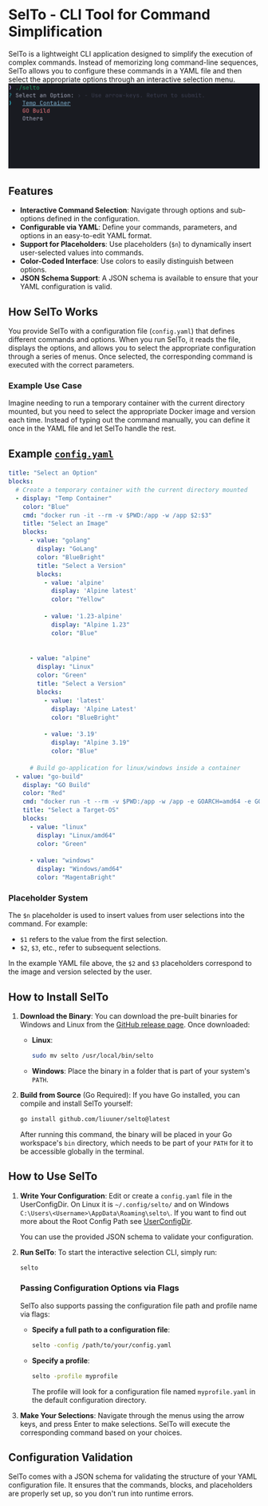 # SelTo - CLI Tool for Command Simplification

SelTo is a lightweight CLI application designed to simplify the execution of complex commands. Instead of memorizing
long command-line sequences, SelTo allows you to configure these commands in a YAML file and then select the appropriate
options through an interactive selection menu.
![Selto in use](selto.gif)

## Features

- **Interactive Command Selection**: Navigate through options and sub-options defined in the configuration.
- **Configurable via YAML**: Define your commands, parameters, and options in an easy-to-edit YAML format.
- **Support for Placeholders**: Use placeholders (`$n`) to dynamically insert user-selected values into commands.
- **Color-Coded Interface**: Use colors to easily distinguish between options.
- **JSON Schema Support**: A JSON schema is available to ensure that your YAML configuration is valid.

## How SelTo Works

You provide SelTo with a configuration file (`config.yaml`) that defines different commands and options. When you run
SelTo, it reads the file, displays the options, and allows you to select the appropriate configuration through a series
of menus. Once selected, the corresponding command is executed with the correct parameters.

### Example Use Case

Imagine needing to run a temporary container with the current directory mounted, but you need to select the appropriate
Docker image and version each time. Instead of typing out the command manually, you can define it once in the YAML file
and let SelTo handle the rest.

## Example [`config.yaml`](config.yaml)

```yaml
title: "Select an Option"
blocks:
  # Create a temporary container with the current directory mounted
  - display: "Temp Container"
    color: "Blue"
    cmd: "docker run -it --rm -v $PWD:/app -w /app $2:$3"
    title: "Select an Image"
    blocks:
      - value: "golang"
        display: "GoLang"
        color: "BlueBright"
        title: "Select a Version"
        blocks:
          - value: 'alpine'
            display: 'Alpine latest'
            color: "Yellow"

          - value: '1.23-alpine'
            display: "Alpine 1.23"
            color: "Blue"


      - value: "alpine"
        display: "Linux"
        color: "Green"
        title: "Select a Version"
        blocks:
          - value: 'latest'
            display: 'Alpine Latest'
            color: "BlueBright"

          - value: '3.19'
            display: "Alpine 3.19"
            color: "Blue"

      # Build go-application for linux/windows inside a container
  - value: "go-build"
    display: "GO Build"
    color: "Red"
    cmd: "docker run -t --rm -v $PWD:/app -w /app -e GOARCH=amd64 -e GOOS=$2 golang:alpine go build"
    title: "Select a Target-OS"
    blocks:
      - value: "linux"
        display: "Linux/amd64"
        color: "Green"

      - value: "windows"
        display: "Windows/amd64"
        color: "MagentaBright"
```

### Placeholder System

The `$n` placeholder is used to insert values from user selections into the command. For example:

- `$1` refers to the value from the first selection.
- `$2`, `$3`, etc., refer to subsequent selections.

In the example YAML file above, the `$2` and `$3` placeholders correspond to the image and version selected by the user.

## How to Install SelTo

1. **Download the Binary**:
   You can download the pre-built binaries for Windows and Linux from
   the [GitHub release page](https://github.com/liuuner/selto/releases). Once downloaded:

    - **Linux**:
      ```bash
      sudo mv selto /usr/local/bin/selto
      ```
    - **Windows**:
      Place the binary in a folder that is part of your system's `PATH`.

2. **Build from Source** (Go Required):
   If you have Go installed, you can compile and install SelTo yourself:
   ```bash
   go install github.com/liuuner/selto@latest
   ```
   After running this command, the binary will be placed in your Go workspace's `bin` directory, which needs to be part
   of your `PATH` for it to be accessible globally in the terminal.

## How to Use SelTo

1. **Write Your Configuration**:
   Edit or create a `config.yaml` file in the UserConfigDir. On Linux it is `~/.config/selto/` and on Windows
   `C:\Users\<Username>\AppData\Roaming\selto\`.
   If you want to find out more about the Root Config Path see [UserConfigDir](https://pkg.go.dev/os#UserConfigDir).

   You can use the provided JSON schema to validate your configuration.

2. **Run SelTo**:
   To start the interactive selection CLI, simply run:

   ```bash
   selto
   ```

   ### Passing Configuration Options via Flags
   SelTo also supports passing the configuration file path and profile name via flags:

    - **Specify a full path to a configuration file**:
      ```bash
      selto -config /path/to/your/config.yaml
      ```

    - **Specify a profile**:
      ```bash
      selto -profile myprofile
      ```
      The profile will look for a configuration file named `myprofile.yaml` in the default configuration directory.


3. **Make Your Selections**:
   Navigate through the menus using the arrow keys, and press Enter to make selections. SelTo will execute the
   corresponding command based on your choices.

## Configuration Validation

SelTo comes with a JSON schema for validating the structure of your YAML configuration file. It ensures that the
commands, blocks, and placeholders are properly set up, so you don't run into runtime errors.